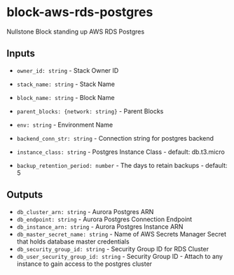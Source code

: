 # block-aws-rds-postgres

Nullstone Block standing up AWS RDS Postgres

## Inputs

- `owner_id: string` - Stack Owner ID
- `stack_name: string` - Stack Name
- `block_name: string` - Block Name
- `parent_blocks: {network: string}` - Parent Blocks
- `env: string` - Environment Name
- `backend_conn_str: string` - Connection string for postgres backend

- `instance_class: string` - Postgres Instance Class - default: db.t3.micro
- `backup_retention_period: number` - The days to retain backups - default: 5

## Outputs

- `db_cluster_arn: string` - Aurora Postgres ARN
- `db_endpoint: string` - Aurora Postgres Connection Endpoint
- `db_instance_arn: string` - Aurora Postgres Instance ARN
- `db_master_secret_name: string` - Name of AWS Secrets Manager Secret that holds database master credentials
- `db_security_group_id: string` - Security Group ID for RDS Cluster
- `db_user_security_group_id: string` - Security Group ID - Attach to any instance to gain access to the postgres cluster
